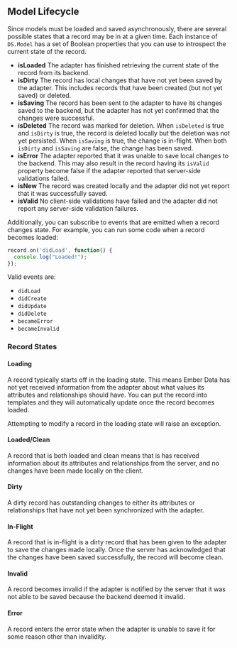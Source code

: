 ## Model Lifecycle

Since models must be loaded and saved asynchronously, there are several
possible states that a record may be in at a given time. Each instance
of `DS.Model` has a set of Boolean properties that you can use to
introspect the current state of the record.

* **isLoaded** The adapter has finished retrieving the current state of
  the record from its backend.
* **isDirty** The record has local changes that have not yet been saved
  by the adapter. This includes records that have been created (but not
  yet saved) or deleted.
* **isSaving** The record has been sent to the adapter to have its
  changes saved to the backend, but the adapter has not yet confirmed
  that the changes were successful.
* **isDeleted** The record was marked for deletion. When `isDeleted`
  is true and `isDirty` is true, the record is deleted locally
  but the deletion was not yet persisted. When `isSaving` is
  true, the change is in-flight. When both `isDirty` and
  `isSaving` are false, the change has been saved.
* **isError** The adapter reported that it was unable to save
  local changes to the backend. This may also result in the
  record having its `isValid` property become false if the
  adapter reported that server-side validations failed.
* **isNew** The record was created locally and the adapter
  did not yet report that it was successfully saved.
* **isValid** No client-side validations have failed and the
  adapter did not report any server-side validation failures.

Additionally, you can subscribe to events that are emitted when a record
changes state. For example, you can run some code when a record becomes
loaded:

```js
record.on('didLoad', function() {
  console.log("Loaded!");
});
```

Valid events are:

* `didLoad`
* `didCreate`
* `didUpdate`
* `didDelete`
* `becameError`
* `becameInvalid`


### Record States

#### Loading

A record typically starts off in the loading state. This means Ember
Data has not yet received information from the adapter about what values
its attributes and relationships should have. You can put the record
into templates and they will automatically update once the record
becomes loaded.

Attempting to modify a record in the loading state will raise an
exception.

#### Loaded/Clean

A record that is both loaded and clean means that is has received
information about its attributes and relationships from the server, and
no changes have been made locally on the client.

#### Dirty

A dirty record has outstanding changes to either its attributes or
relationships that have not yet been synchronized with the adapter.

#### In-Flight

A record that is in-flight is a dirty record that has been given to the
adapter to save the changes made locally. Once the server has
acknowledged that the changes have been saved successfully, the record
will become clean.

#### Invalid

A record becomes invalid if the adapter is notified by the server that
it was not able to be saved because the backend deemed it invalid.

#### Error

A record enters the error state when the adapter is unable to save it
for some reason other than invalidity.
